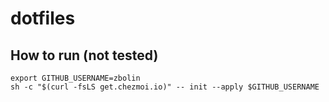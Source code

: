 # dotfiles

## How to run (not tested)
```shell
export GITHUB_USERNAME=zbolin
sh -c "$(curl -fsLS get.chezmoi.io)" -- init --apply $GITHUB_USERNAME
```
